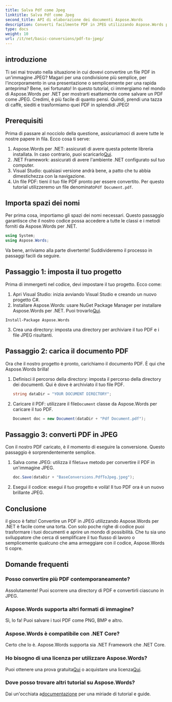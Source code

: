 ```yaml
---
title: Salva Pdf come Jpeg
linktitle: Salva Pdf come Jpeg
second_title: API di elaborazione dei documenti Aspose.Words
description: Converti facilmente PDF in JPEG utilizzando Aspose.Words per .NET. Segui la nostra guida dettagliata con esempi e domande frequenti. Perfetto per sviluppatori e appassionati.
type: docs
weight: 10
url: /it/net/basic-conversions/pdf-to-jpeg/
---
```

## introduzione

Ti sei mai trovato nella situazione in cui dovevi convertire un file PDF in un'immagine JPEG? Magari per una condivisione più semplice, per l'incorporamento in una presentazione o semplicemente per una rapida anteprima? Bene, sei fortunato! In questo tutorial, ci immergiamo nel mondo di Aspose.Words per .NET per mostrarti esattamente come salvare un PDF come JPEG. Credimi, è più facile di quanto pensi. Quindi, prendi una tazza di caffè, siediti e trasformiamo quei PDF in splendidi JPEG!

## Prerequisiti

Prima di passare al nocciolo della questione, assicuriamoci di avere tutte le nostre papere in fila. Ecco cosa ti serve:

1. Aspose.Words per .NET: assicurati di avere questa potente libreria installata. In caso contrario, puoi scaricarlo[Qui](https://releases.aspose.com/words/net/).
2. .NET Framework: assicurati di avere l'ambiente .NET configurato sul tuo computer.
3. Visual Studio: qualsiasi versione andrà bene, a patto che tu abbia dimestichezza con la navigazione.
4.  Un file PDF: tieni il tuo file PDF pronto per essere convertito. Per questo tutorial utilizzeremo un file denominato`Pdf Document.pdf`.

## Importa spazi dei nomi

Per prima cosa, importiamo gli spazi dei nomi necessari. Questo passaggio garantisce che il nostro codice possa accedere a tutte le classi e i metodi forniti da Aspose.Words per .NET.

```csharp
using System;
using Aspose.Words;
```

Va bene, arriviamo alla parte divertente! Suddivideremo il processo in passaggi facili da seguire.

## Passaggio 1: imposta il tuo progetto

Prima di immergerti nel codice, devi impostare il tuo progetto. Ecco come:

1. Apri Visual Studio: inizia avviando Visual Studio e creando un nuovo progetto C#.
2.  Installare Aspose.Words: usare NuGet Package Manager per installare Aspose.Words per .NET. Puoi trovarlo[Qui](https://releases.aspose.com/words/net/).

```shell
Install-Package Aspose.Words
```

3. Crea una directory: imposta una directory per archiviare il tuo PDF e i file JPEG risultanti.

## Passaggio 2: carica il documento PDF

Ora che il nostro progetto è pronto, carichiamo il documento PDF. È qui che Aspose.Words brilla!

1. Definisci il percorso della directory: imposta il percorso della directory dei documenti. Qui è dove è archiviato il tuo file PDF.

    ```csharp
    string dataDir = "YOUR DOCUMENT DIRECTORY";
    ```

2.  Caricare il PDF: utilizzare il file`Document` classe da Aspose.Words per caricare il tuo PDF.

    ```csharp
    Document doc = new Document(dataDir + "Pdf Document.pdf");
    ```

## Passaggio 3: converti PDF in JPEG

Con il nostro PDF caricato, è il momento di eseguire la conversione. Questo passaggio è sorprendentemente semplice.

1.  Salva come JPEG: utilizza il file`Save` metodo per convertire il PDF in un'immagine JPEG.

    ```csharp
    doc.Save(dataDir + "BaseConversions.PdfToJpeg.jpeg");
    ```

2. Esegui il codice: esegui il tuo progetto e voilà! Il tuo PDF ora è un nuovo brillante JPEG.

## Conclusione

il gioco è fatto! Convertire un PDF in JPEG utilizzando Aspose.Words per .NET è facile come una torta. Con solo poche righe di codice puoi trasformare i tuoi documenti e aprire un mondo di possibilità. Che tu sia uno sviluppatore che cerca di semplificare il tuo flusso di lavoro o semplicemente qualcuno che ama armeggiare con il codice, Aspose.Words ti copre.

## Domande frequenti

### Posso convertire più PDF contemporaneamente?
Assolutamente! Puoi scorrere una directory di PDF e convertirli ciascuno in JPEG.

### Aspose.Words supporta altri formati di immagine?
Sì, lo fa! Puoi salvare i tuoi PDF come PNG, BMP e altro.

### Aspose.Words è compatibile con .NET Core?
Certo che lo è. Aspose.Words supporta sia .NET Framework che .NET Core.

### Ho bisogno di una licenza per utilizzare Aspose.Words?
 Puoi ottenere una prova gratuita[Qui](https://releases.aspose.com/) o acquistare una licenza[Qui](https://purchase.aspose.com/buy).

### Dove posso trovare altri tutorial su Aspose.Words?
 Dai un'occhiata a[documentazione](https://reference.aspose.com/words/net/) per una miriade di tutorial e guide.
